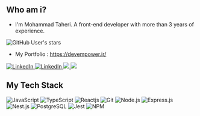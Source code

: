 ## Who am i?

- I'm Mohammad Taheri. A front-end developer with more than 3 years of experience.
 
 ![GitHub User's stars](https://img.shields.io/github/stars/mohammad-taheri1?style=social)
 
 - My Portfolio : https://devempower.ir/

<a href="https://www.linkedin.com/in/mohammad-taheri1" target="_blank">
<img src="https://img.shields.io/badge/LinkedIn-%230077B5.svg?&style=flat-square&logo=linkedin&logoColor=white" alt="LinkedIn">
</a> 
<a href="https://www.youtube.com/@DevEmpower" target="_blank">
<img src="https://img.shields.io/badge/YouTube-FF0000?style=flat-square&logo=youtube&logoColor=white" alt="LinkedIn">
</a> 
 <a href="https://stackoverflow.com/users/16505469/mohammad-taheri">
 <img src="https://img.shields.io/badge/Stack Overflow-f48024?style=flat-square&logo=stackoverflow&logoColor=white" />
 </a>
</a> 
 <a href="mailto:mamad.taheri.68@gmail.com">
 <img src="https://img.shields.io/badge/-Gmail-c14438?style=flat-square&logo=Gmail&logoColor=white" />
 </a>


 
 


## My Tech Stack


![JavaScript](https://img.shields.io/badge/JavaScript-fcdc00?style=flat-square&logo=javascript&logoColor=black)
![TypeScript](https://img.shields.io/badge/TypeScript-3178c6?style=flat-square&logo=typescript&logoColor=white)
![Reactjs](https://img.shields.io/badge/Reactjs-61dafb?style=flat-square&logo=react&logoColor=black)
![Git](https://img.shields.io/badge/Git-6e5494?style=flat-square&logo=git&logoColor=white)
![Node.js](https://img.shields.io/badge/Node.js-026e00?style=flat-square&logo=node.js&logoColor=white)
![Express.js](https://img.shields.io/badge/Expressjs-ddd?style=flat-square&logo=express&logoColor=black)
![Nest.js](https://img.shields.io/badge/Nestjs-ed1543?style=flat-square&logo=nestjs&logoColor=white)
![PostgreSQL](https://img.shields.io/badge/PostgreSQL-00758f?style=flat-square&logo=postgresql&logoColor=white)
![Jest](https://img.shields.io/badge/Jest-C21325?style=flat-square&logo=jest&logoColor=white)
 ![NPM](https://img.shields.io/badge/npm-CB3837?style=flat-square&logo=npm&logoColor=white)
 
 
 
